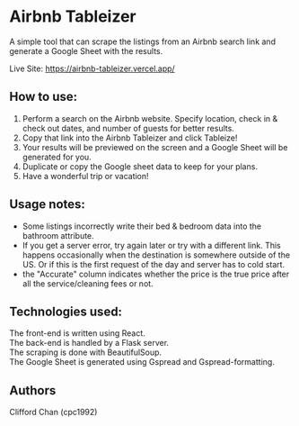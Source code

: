 # Airbnb Tableizer

A simple tool that can scrape the listings from an Airbnb search link and generate a Google Sheet with the results. 

Live Site: https://airbnb-tableizer.vercel.app/

## How to use:

1. Perform a search on the Airbnb website. Specify location, check in & check out dates, and number of guests for better results.
2. Copy that link into the Airbnb Tableizer and click Tableize!
3. Your results will be previewed on the screen and a Google Sheet will be generated for you.
4. Duplicate or copy the Google sheet data to keep for your plans.
5. Have a wonderful trip or vacation!

## Usage notes:

* Some listings incorrectly write their bed & bedroom data into the bathroom attribute.
* If you get a server error, try again later or try with a different link. This happens occasionally when the destination is somewhere outside of the US. Or if this is the first request of the day and server has to cold start.
* the "Accurate" column indicates whether the price is the true price after all the service/cleaning fees or not.

## Technologies used:

The front-end is written using React.   
The back-end is handled by a Flask server.  
The scraping is done with BeautifulSoup.  
The Google Sheet is generated using Gspread and Gspread-formatting.  

## Authors

Clifford Chan (cpc1992)
